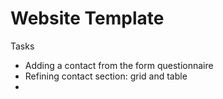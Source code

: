 # Website Template

Tasks
- Adding a contact from the form questionnaire
- Refining contact section: grid and table
- 